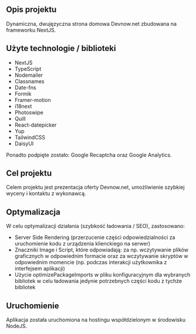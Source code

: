 ## Opis projektu

Dynamiczna, dwujęzyczna strona domowa Devnow.net zbudowana na frameworku NextJS.

## Użyte technologie / biblioteki

- NextJS
- TypeScript
- Nodemailer
- Classnames
- Date-fns
- Formik
- Framer-motion
- i18next
- Photoswipe
- Quill
- React-datepicker
- Yup
- TailwindCSS
- DaisyUI

Ponadto podpięte zostało: Google Recaptcha oraz Google Analytics.

## Cel projektu

Celem projektu jest prezentacja oferty Devnow.net, umożliwienie szybkiej wyceny i kontaktu z wykonawcą.

## Optymalizacja

W celu optymalizacji działania (szybkość ładowania / SEO), zastosowano:

- Server Side Rendering (przerzucenie części odpowiedzialności za uruchomienie kodu z urządzenia klienckiego na serwer)
- Znaczniki Image i Script, które odpowiadają: za np. wczytywanie plików graficznych w odpowiednim formacie oraz za wczytywanie skryptów w odpowiednim momencie (np. podczas interakcji użytkownika z interfejsem aplikacji)
- Użycie optimizePackageImports w pliku konfiguracyjnym dla wybranych bibliotek w celu ładowania jedynie potrzebnych części kodu z tychże bibliotek

## Uruchomienie

Aplikacja została uruchomiona na hostingu współdzielonym w środowisku NodeJS.
